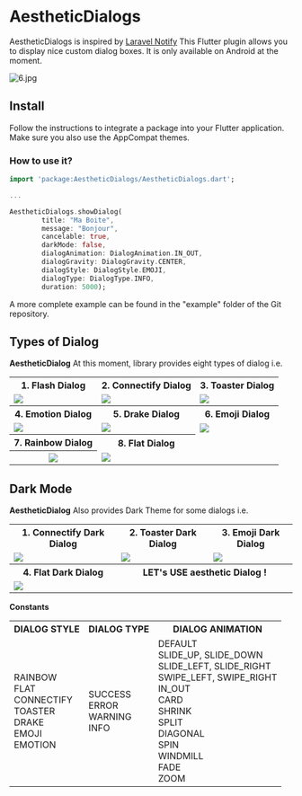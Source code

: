 # AestheticDialogs

AestheticDialogs is inspired by [Laravel Notify](https://github.com/mckenziearts/laravel-notify)
This Flutter plugin allows you to display nice custom dialog boxes. It is only available on Android at the moment.

![6.jpg](6.jpg)


## Install
Follow the instructions to integrate a package into your Flutter application.
Make sure you also use the AppCompat themes.
### How to use it?

```dart
import 'package:AestheticDialogs/AestheticDialogs.dart';

...

AestheticDialogs.showDialog(
        title: "Ma Boite",
        message: "Bonjour",
        cancelable: true,
        darkMode: false,
        dialogAnimation: DialogAnimation.IN_OUT,
        dialogGravity: DialogGravity.CENTER,
        dialogStyle: DialogStyle.EMOJI,
        dialogType: DialogType.INFO,
        duration: 5000);
```
A more complete example can be found in the "example" folder of the Git repository.

## Types of Dialog
**AestheticDialog** At this moment, library provides eight types of dialog i.e.

<table style="width:100%">
  <tr>
    <th>1. Flash Dialog</th>
    <th>2. Connectify Dialog</th>
    <th>3. Toaster Dialog</th>
  </tr>
  <tr>
    <td><img src="https://github.com/gabriel-TheCode/AndroidLibrariesAssets/raw/master/AestheticDialogs/flash.gif"/></td>
    <td><img src="https://github.com/gabriel-TheCode/AndroidLibrariesAssets/raw/master/AestheticDialogs/connectify.gif"/></td>
    <td><img src="https://github.com/gabriel-TheCode/AndroidLibrariesAssets/raw/master/AestheticDialogs/toaster.gif"/></td>
  </tr>
  <tr>
    <th>4. Emotion Dialog</th>
    <th>5. Drake Dialog</th>
    <th>6. Emoji Dialog</th>
  </tr>
  <tr>
    <td><img src="https://github.com/gabriel-TheCode/AndroidLibrariesAssets/raw/master/AestheticDialogs/emotion.gif"/></td>
    <td><img src="https://github.com/gabriel-TheCode/AndroidLibrariesAssets/raw/master/AestheticDialogs/drake.gif"/></td>
    <td><img src="https://github.com/gabriel-TheCode/AndroidLibrariesAssets/raw/master/AestheticDialogs/emoji.gif"/></td>
  </tr>

   <tr>
    <th>7. Rainbow Dialog</th>
    <th>8. Flat Dialog</th>
  </tr>

   <tr>
    <th><img src="https://github.com/gabriel-TheCode/AndroidLibrariesAssets/raw/master/AestheticDialogs/rainbow.png"/></th>
    <td><img src="https://github.com/gabriel-TheCode/AndroidLibrariesAssets/raw/master/AestheticDialogs/flat.png"/></td>

  </tr>
</table>

<a name="dark"></a>
## Dark Mode
**AestheticDialog** Also provides Dark Theme for some dialogs i.e.

<table style="width:100%">
  <tr>
    <th>1. Connectify Dark Dialog</th>
    <th>2. Toaster Dark Dialog</th>
    <th>3. Emoji Dark Dialog</th>
  </tr>
  <tr>
    <td><img src="https://github.com/gabriel-TheCode/AndroidLibrariesAssets/raw/master/AestheticDialogs/connectify-dark.png"/></td>
    <td><img src="https://github.com/gabriel-TheCode/AndroidLibrariesAssets/raw/master/AestheticDialogs/toaster-dark.png"/></td>
     <td><img src="https://github.com/gabriel-TheCode/AndroidLibrariesAssets/raw/master/AestheticDialogs/emoji-dark.png"/></td>
  </tr>
  <tr>
    <th>4. Flat Dark Dialog</th>
    <th colspan="2">LET's USE aesthetic Dialog !</th>
    <tr>
    <td><img src="https://github.com/gabriel-TheCode/AndroidLibrariesAssets/raw/master/AestheticDialogs/flat-dark.png"/></td>

  </tr>
  </tr>
</table>

**Constants**

<table style="width:100%">
  <tr>
    <th>DIALOG STYLE</th>
    <th>DIALOG TYPE</th>
    <th>DIALOG ANIMATION</th>
  </tr>
  <tr>
    <td>RAINBOW<br/>FLAT<br/>CONNECTIFY<br/>TOASTER<br/>DRAKE<br/>EMOJI<br/>EMOTION<br/>
    </td>
    <td>SUCCESS<br/>ERROR<br/>WARNING<br/>INFO</td>
     <td>DEFAULT<br/>SLIDE_UP, SLIDE_DOWN<br/>SLIDE_LEFT, SLIDE_RIGHT<br/> SWIPE_LEFT, SWIPE_RIGHT<br/>IN_OUT<br/>CARD<br/> SHRINK<br/>SPLIT<br/>DIAGONAL<br/>SPIN<br/>WINDMILL<br/>FADE<br/>ZOOM</td>
  </tr>
</table>



